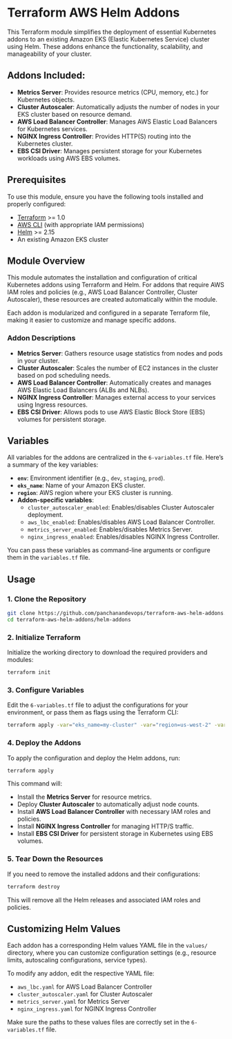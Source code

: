 
# Terraform AWS Helm Addons

This Terraform module simplifies the deployment of essential Kubernetes addons to an existing Amazon EKS (Elastic Kubernetes Service) cluster using Helm. These addons enhance the functionality, scalability, and manageability of your cluster.

## Addons Included:
- **Metrics Server**: Provides resource metrics (CPU, memory, etc.) for Kubernetes objects.
- **Cluster Autoscaler**: Automatically adjusts the number of nodes in your EKS cluster based on resource demand.
- **AWS Load Balancer Controller**: Manages AWS Elastic Load Balancers for Kubernetes services.
- **NGINX Ingress Controller**: Provides HTTP(S) routing into the Kubernetes cluster.
- **EBS CSI Driver**: Manages persistent storage for your Kubernetes workloads using AWS EBS volumes.



## Prerequisites

To use this module, ensure you have the following tools installed and properly configured:

- [Terraform](https://www.terraform.io/downloads.html) >= 1.0
- [AWS CLI](https://docs.aws.amazon.com/cli/latest/userguide/install-cliv2.html) (with appropriate IAM permissions)
- [Helm](https://helm.sh/docs/intro/install/) >= 2.15
- An existing Amazon EKS cluster

## Module Overview

This module automates the installation and configuration of critical Kubernetes addons using Terraform and Helm. For addons that require AWS IAM roles and policies (e.g., AWS Load Balancer Controller, Cluster Autoscaler), these resources are created automatically within the module.

Each addon is modularized and configured in a separate Terraform file, making it easier to customize and manage specific addons.

### Addon Descriptions
- **Metrics Server**: Gathers resource usage statistics from nodes and pods in your cluster.
- **Cluster Autoscaler**: Scales the number of EC2 instances in the cluster based on pod scheduling needs.
- **AWS Load Balancer Controller**: Automatically creates and manages AWS Elastic Load Balancers (ALBs and NLBs).
- **NGINX Ingress Controller**: Manages external access to your services using Ingress resources.
- **EBS CSI Driver**: Allows pods to use AWS Elastic Block Store (EBS) volumes for persistent storage.



## Variables

All variables for the addons are centralized in the `6-variables.tf` file. Here’s a summary of the key variables:

- **`env`**: Environment identifier (e.g., `dev`, `staging`, `prod`).
- **`eks_name`**: Name of your Amazon EKS cluster.
- **`region`**: AWS region where your EKS cluster is running.
- **Addon-specific variables**: 
  - `cluster_autoscaler_enabled`: Enables/disables Cluster Autoscaler deployment.
  - `aws_lbc_enabled`: Enables/disables AWS Load Balancer Controller.
  - `metrics_server_enabled`: Enables/disables Metrics Server.
  - `nginx_ingress_enabled`: Enables/disables NGINX Ingress Controller.

You can pass these variables as command-line arguments or configure them in the `variables.tf` file.

## Usage

### 1. Clone the Repository

```bash
git clone https://github.com/panchanandevops/terraform-aws-helm-addons.git
cd terraform-aws-helm-addons/helm-addons
```

### 2. Initialize Terraform

Initialize the working directory to download the required providers and modules:

```bash
terraform init
```

### 3. Configure Variables

Edit the `6-variables.tf` file to adjust the configurations for your environment, or pass them as flags using the Terraform CLI:

```bash
terraform apply -var="eks_name=my-cluster" -var="region=us-west-2" -var="env=prod"
```

### 4. Deploy the Addons

To apply the configuration and deploy the Helm addons, run:

```bash
terraform apply
```

This command will:
- Install the **Metrics Server** for resource metrics.
- Deploy **Cluster Autoscaler** to automatically adjust node counts.
- Install **AWS Load Balancer Controller** with necessary IAM roles and policies.
- Install **NGINX Ingress Controller** for managing HTTP/S traffic.
- Install **EBS CSI Driver** for persistent storage in Kubernetes using EBS volumes.

### 5. Tear Down the Resources

If you need to remove the installed addons and their configurations:

```bash
terraform destroy
```

This will remove all the Helm releases and associated IAM roles and policies.

## Customizing Helm Values

Each addon has a corresponding Helm values YAML file in the `values/` directory, where you can customize configuration settings (e.g., resource limits, autoscaling configurations, service types).

To modify any addon, edit the respective YAML file:

- `aws_lbc.yaml` for AWS Load Balancer Controller
- `cluster_autoscaler.yaml` for Cluster Autoscaler
- `metrics_server.yaml` for Metrics Server
- `nginx_ingress.yaml` for NGINX Ingress Controller

Make sure the paths to these values files are correctly set in the `6-variables.tf` file.

